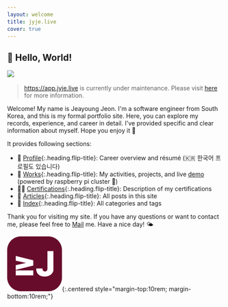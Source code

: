 ```yaml
---
layout: welcome
title: jyje.live
cover: true
---
```

## 🎉 Hello, World!

<a class="no-after" href="https://jyje.live"><img src="https://hits.seeyoufarm.com/api/count/incr/badge.svg?url=https%3A%2F%2Fjyje.love&count_bg=%2379C83D&title_bg=%23555555&icon=&icon_color=%23E7E7E7&title=visited&edge_flat=false"/></a>

> https://app.jyje.live is currently under maintenance. Please visit [here](https://jyje.live) for more information.

Welcome! My name is Jeayoung Jeon. I'm a software engineer from South Korea, and this is my formal portfolio site. Here, you can explore my records, experience, and career in detail. I've provided specific and clear information about myself. Hope you enjoy it 🥰

It provides following sections:

- 💼 [Profile]{:.heading.flip-title}: Career overview and résumé (🇰🇷 한국어 프로필도 있습니다)
- 🚀 [Works]{:.heading.flip-title}: My activities, projects, and live [demo] (powered by raspberry pi cluster 🐳)
- 🧑‍💻 [Certifications]{:.heading.flip-title}: Description of my certifications
- 📜 [Articles]{:.heading.flip-title}: All posts in this site
- 🔖 [Index]{:.heading.flip-title}: All categories and tags

Thank you for visiting my site. If you have any questions or want to contact me, please feel free to [Mail] me. Have a nice day! 🌤️

![Logo of this site](assets/icons/icon-128x128.png){:.centered style="margin-top:10rem; margin-bottom:10rem;"}

[Profile]: profile "my-profile --verbose"
[Résumé]: profile/resume "my-profile resume"
[Curriculum Vitae]: profile/cv "my-profile cv"
[CV]: profile/cv "my-profile cv"
[Works]: works
[Certifications]: certifications
[Articles]: articles
[Index]: indice
[Blog]: blog
[Demo]: https://app.jyje.live "Demo: Raspberry Pi Cluster running 24/7"
[MAXST]: https://www.linkedin.com/company/maxst "LinkedIn profile of MAXST Co., Ltd."

[Mail]: mailto:jyjeon+portfolio@outlook.com?subject=To&nbsp;Jeayoung&nbsp;Jeon

<!-- 🧑‍💻 Set-up and Run -->

<!-- bundle install -->
<!-- bundle update --bundler -->
<!-- bundle exec jekyll serve --force_polling --livereload -->
